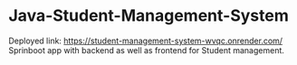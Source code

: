 # Java-Student-Management-System
Deployed link: https://student-management-system-wvqc.onrender.com/
Sprinboot app with backend as well as frontend for Student management. 

